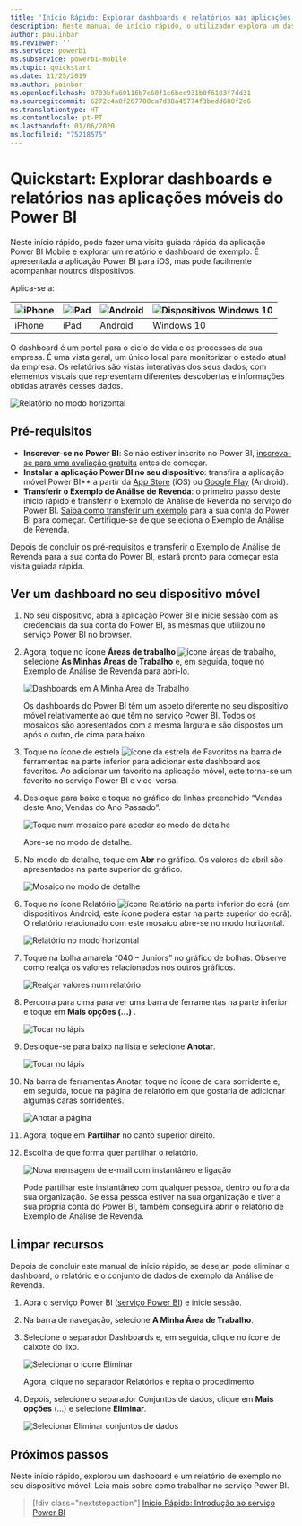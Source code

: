 ```yaml
---
title: 'Início Rápido: Explorar dashboards e relatórios nas aplicações móveis'
description: Neste manual de início rápido, o utilizador explora um dashboard e um relatório de exemplo nas aplicações móveis do Power BI.
author: paulinbar
ms.reviewer: ''
ms.service: powerbi
ms.subservice: powerbi-mobile
ms.topic: quickstart
ms.date: 11/25/2019
ms.author: painbar
ms.openlocfilehash: 8703bfa60116b7e60f1e6bec931b0f6183f7dd31
ms.sourcegitcommit: 6272c4a0f267708ca7d38a45774f3bedd680f2d6
ms.translationtype: HT
ms.contentlocale: pt-PT
ms.lasthandoff: 01/06/2020
ms.locfileid: "75218575"
---
```

# <a name="quickstart-explore-dashboards-and-reports-in-the-power-bi-mobile-apps"></a>Quickstart: Explorar dashboards e relatórios nas aplicações móveis do Power BI
Neste início rápido, pode fazer uma visita guiada rápida da aplicação Power BI Mobile e explorar um relatório e dashboard de exemplo. É apresentada a aplicação Power BI para iOS, mas pode facilmente acompanhar noutros dispositivos.

Aplica-se a:

| ![iPhone](./media/mobile-apps-quickstart-view-dashboard-report/iphone-logo-30-px.png) | ![iPad](./media/mobile-apps-quickstart-view-dashboard-report/ipad-logo-30-px.png) | ![Android](./media/mobile-apps-quickstart-view-dashboard-report/android-logo-30-px.png) | ![Dispositivos Windows 10](./media/mobile-apps-quickstart-view-dashboard-report/win-10-logo-30-px.png) |
|:--- |:--- |:--- |:--- |
| iPhone | iPad | Android | Windows 10 |

O dashboard é um portal para o ciclo de vida e os processos da sua empresa. É uma vista geral, um único local para monitorizar o estado atual da empresa. Os relatórios são vistas interativas dos seus dados, com elementos visuais que representam diferentes descobertas e informações obtidas através desses dados. 

![Relatório no modo horizontal](././media/mobile-apps-quickstart-view-dashboard-report/power-bi-android-quickstart-report.png)

## <a name="prerequisites"></a>Pré-requisitos

* **Inscrever-se no Power BI**: Se não estiver inscrito no Power BI, [inscreva-se para uma avaliação gratuita](https://app.powerbi.com/signupredirect?pbi_source=web) antes de começar.
* **Instalar a aplicação Power BI no seu dispositivo**: transfira a aplicação móvel Power BI** a partir da [App Store](https://apps.apple.com/app/microsoft-power-bi/id929738808) (iOS) ou [Google Play](https://play.google.com/store/apps/details?id=com.microsoft.powerbim&amp;amp;clcid=0x409) (Android).
* **Transferir o Exemplo de Análise de Revenda**: o primeiro passo deste início rápido é transferir o Exemplo de Análise de Revenda no serviço do Power BI. [Saiba como transferir um exemplo](./mobile-apps-download-samples.md) para a sua conta do Power BI para começar. Certifique-se de que seleciona o Exemplo de Análise de Revenda.

Depois de concluir os pré-requisitos e transferir o Exemplo de Análise de Revenda para a sua conta do Power BI, estará pronto para começar esta visita guiada rápida.

## <a name="view-a-dashboard-on-your-mobile-device"></a>Ver um dashboard no seu dispositivo móvel
1. No seu dispositivo, abra a aplicação Power BI e inicie sessão com as credenciais da sua conta do Power BI, as mesmas que utilizou no serviço Power BI no browser.
 
1. Agora, toque no ícone **Áreas de trabalho** ![ícone áreas de trabalho](./media/mobile-apps-quickstart-view-dashboard-report/power-bi-iphone-workspaces-button.png), selecione **As Minhas Áreas de Trabalho** e, em seguida, toque no Exemplo de Análise de Revenda para abri-lo.

    ![Dashboards em A Minha Área de Trabalho](./media/mobile-apps-quickstart-view-dashboard-report/power-bi-android-quickstart-dashboard.png)
   
    Os dashboards do Power BI têm um aspeto diferente no seu dispositivo móvel relativamente ao que têm no serviço Power BI. Todos os mosaicos são apresentados com a mesma largura e são dispostos um após o outro, de cima para baixo.

5. Toque no ícone de estrela ![ícone da estrela de Favoritos](./media/mobile-apps-quickstart-view-dashboard-report/power-bi-android-quickstart-favorite-icon.png) na barra de ferramentas na parte inferior para adicionar este dashboard aos favoritos. Ao adicionar um favorito na aplicação móvel, este torna-se um favorito no serviço Power BI e vice-versa.

6. Desloque para baixo e toque no gráfico de linhas preenchido “Vendas deste Ano, Vendas do Ano Passado”.

    ![Toque num mosaico para aceder ao modo de detalhe](./media/mobile-apps-quickstart-view-dashboard-report/power-bi-android-quickstart-tap-tile-fave.png)

    Abre-se no modo de detalhe.

7. No modo de detalhe, toque em **Abr** no gráfico. Os valores de abril são apresentados na parte superior do gráfico.

    ![Mosaico no modo de detalhe](./media/mobile-apps-quickstart-view-dashboard-report/power-bi-android-quickstart-tile-focus.png)

8. Toque no ícone Relatório ![ícone Relatório](./media/mobile-apps-quickstart-view-dashboard-report/power-bi-android-quickstart-report-icon.png) na parte inferior do ecrã (em dispositivos Android, este ícone poderá estar na parte superior do ecrã). O relatório relacionado com este mosaico abre-se no modo horizontal.

    ![Relatório no modo horizontal](././media/mobile-apps-quickstart-view-dashboard-report/power-bi-android-quickstart-report.png)

9. Toque na bolha amarela “040 – Juniors” no gráfico de bolhas. Observe como realça os valores relacionados nos outros gráficos. 

    ![Realçar valores num relatório](./media/mobile-apps-quickstart-view-dashboard-report/power-bi-android-quickstart-cross-highlight.png)

10. Percorra para cima para ver uma barra de ferramentas na parte inferior e toque em **Mais opções (…)** .

    ![Tocar no lápis](./media/mobile-apps-quickstart-view-dashboard-report/power-bi-android-quickstart-tap-pencil.png)


11. Desloque-se para baixo na lista e selecione **Anotar**.

    ![Tocar no lápis](./media/mobile-apps-quickstart-view-dashboard-report/power-bi-android-quickstart-tap-pencil2.png)

12. Na barra de ferramentas Anotar, toque no ícone de cara sorridente e, em seguida, toque na página de relatório em que gostaria de adicionar algumas caras sorridentes.
 
    ![Anotar a página](./media/mobile-apps-quickstart-view-dashboard-report/power-bi-android-quickstart-annotate.png)

13. Agora, toque em **Partilhar** no canto superior direito.

14. Escolha de que forma quer partilhar o relatório.  

    ![Nova mensagem de e-mail com instantâneo e ligação](./media/mobile-apps-quickstart-view-dashboard-report/power-bi-android-quickstart-send-snapshot.png)

    Pode partilhar este instantâneo com qualquer pessoa, dentro ou fora da sua organização. Se essa pessoa estiver na sua organização e tiver a sua própria conta do Power BI, também conseguirá abrir o relatório de Exemplo de Análise de Revenda.

## <a name="clean-up-resources"></a>Limpar recursos

Depois de concluir este manual de início rápido, se desejar, pode eliminar o dashboard, o relatório e o conjunto de dados de exemplo da Análise de Revenda.

1. Abra o serviço Power BI ([serviço Power BI](https://app.powerbi.com)) e inicie sessão.

2. Na barra de navegação, selecione **A Minha Área de Trabalho**.

3. Selecione o separador Dashboards e, em seguida, clique no ícone de caixote do lixo.

    ![Selecionar o ícone Eliminar](./media/mobile-apps-quickstart-view-dashboard-report/power-bi-android-quickstart-delete-retail.png)

    Agora, clique no separador Relatórios e repita o procedimento.

4. Depois, selecione o separador Conjuntos de dados, clique em **Mais opções** (...) e selecione **Eliminar**. 


    ![Selecionar Eliminar conjuntos de dados](./media/mobile-apps-quickstart-view-dashboard-report/power-bi-android-quickstart-delete-retail-datasets.png)

## <a name="next-steps"></a>Próximos passos

Neste início rápido, explorou um dashboard e um relatório de exemplo no seu dispositivo móvel. Leia mais sobre como trabalhar no serviço Power BI. 

> [!div class="nextstepaction"]
> [Início Rápido: Introdução ao serviço Power BI](../end-user-experience.md)

